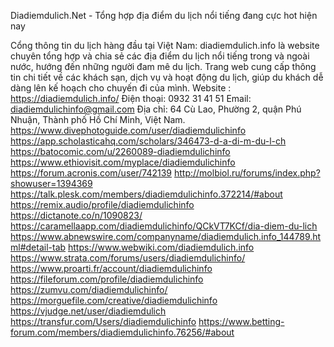 Diadiemdulich.Net - Tổng hợp địa điểm du lịch nổi tiếng đang cực hot hiện nay

Cổng thông tin du lịch hàng đầu tại Việt Nam: diadiemdulich.info là website chuyên tổng hợp và chia sẻ các địa điểm du lịch nổi tiếng trong và ngoài nước, hướng đến những người đam mê du lịch. Trang web cung cấp thông tin chi tiết về các khách sạn, dịch vụ và hoạt động du lịch, giúp du khách dễ dàng lên kế hoạch cho chuyến đi của mình.
Website : https://diadiemdulich.info/
Điện thoại: 0932 31 41 51
Email: diadiemdulichinfo@gmail.com
Địa chỉ: 64 Cù Lao, Phường 2, quận Phú Nhuận, Thành phố Hồ Chí Minh, Việt Nam.
https://www.divephotoguide.com/user/diadiemdulichinfo
https://app.scholasticahq.com/scholars/346473-d-a-di-m-du-l-ch
https://batocomic.com/u/2260089-diadiemdulichinfo
https://www.ethiovisit.com/myplace/diadiemdulichinfo
https://forum.acronis.com/user/742139
http://molbiol.ru/forums/index.php?showuser=1394369
https://talk.plesk.com/members/diadiemdulichinfo.372214/#about
https://remix.audio/profile/diadiemdulichinfo
https://dictanote.co/n/1090823/
https://caramellaapp.com/diadiemdulichinfo/QCkVT7KCf/dia-diem-du-lich
https://www.abnewswire.com/companyname/diadiemdulich.info_144789.html#detail-tab
https://www.webwiki.com/diadiemdulich.info
https://www.strata.com/forums/users/diadiemdulichinfo/
https://www.proarti.fr/account/diadiemdulichinfo
https://fileforum.com/profile/diadiemdulichinfo
https://zumvu.com/diadiemdulichinfo/
https://morguefile.com/creative/diadiemdulichinfo
https://vjudge.net/user/diadiemdulich
https://transfur.com/Users/diadiemdulichinfo
https://www.betting-forum.com/members/diadiemdulichinfo.76256/#about